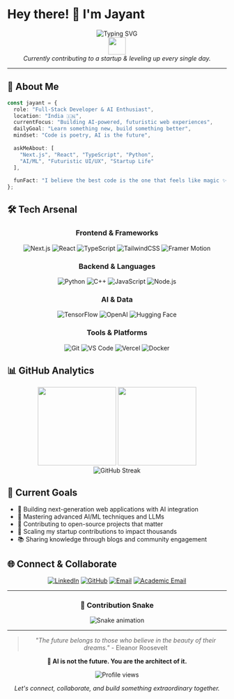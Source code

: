 # Hey there! 👋 I'm Jayant

<div align="center">
  <img src="https://readme-typing-svg.herokuapp.com?font=Fira+Code&size=32&duration=2800&pause=2000&color=A855F7&center=true&vCenter=true&width=940&lines=AI+Engineer+%26+Full-Stack+Developer;Building+the+Future%2C+One+Line+at+a+Time;Welcome+to+My+Digital+Universe!" alt="Typing SVG" />
</div>

<div align="center">
  <img src="https://media.giphy.com/media/hvRJCLFzcasrR4ia7z/giphy.gif" width="40"/>
  <br>
  <em>Currently contributing to a startup & leveling up every single day.</em>
</div>

---

## 🚀 About Me

```typescript
const jayant = {
  role: "Full-Stack Developer & AI Enthusiast",
  location: "India 🇮🇳",
  currentFocus: "Building AI-powered, futuristic web experiences",
  dailyGoal: "Learn something new, build something better",
  mindset: "Code is poetry, AI is the future",
  
  askMeAbout: [
    "Next.js", "React", "TypeScript", "Python", 
    "AI/ML", "Futuristic UI/UX", "Startup Life"
  ],
  
  funFact: "I believe the best code is the one that feels like magic ✨"
};
```

## 🛠️ Tech Arsenal

<div align="center">

### Frontend & Frameworks
![Next.js](https://img.shields.io/badge/Next.js-000000?style=for-the-badge&logo=next.js&logoColor=white)
![React](https://img.shields.io/badge/React-61DAFB?style=for-the-badge&logo=react&logoColor=black)
![TypeScript](https://img.shields.io/badge/TypeScript-3178C6?style=for-the-badge&logo=typescript&logoColor=white)
![TailwindCSS](https://img.shields.io/badge/Tailwind_CSS-38B2AC?style=for-the-badge&logo=tailwind-css&logoColor=white)
![Framer Motion](https://img.shields.io/badge/Framer_Motion-0055FF?style=for-the-badge&logo=framer&logoColor=white)

### Backend & Languages
![Python](https://img.shields.io/badge/Python-3776AB?style=for-the-badge&logo=python&logoColor=white)
![C++](https://img.shields.io/badge/C++-00599C?style=for-the-badge&logo=cplusplus&logoColor=white)
![JavaScript](https://img.shields.io/badge/JavaScript-F7DF1E?style=for-the-badge&logo=javascript&logoColor=black)
![Node.js](https://img.shields.io/badge/Node.js-339933?style=for-the-badge&logo=node.js&logoColor=white)

### AI & Data
![TensorFlow](https://img.shields.io/badge/TensorFlow-FF6F00?style=for-the-badge&logo=tensorflow&logoColor=white)
![OpenAI](https://img.shields.io/badge/OpenAI-412991?style=for-the-badge&logo=openai&logoColor=white)
![Hugging Face](https://img.shields.io/badge/🤗_Hugging_Face-FFD21E?style=for-the-badge&logoColor=black)

### Tools & Platforms
![Git](https://img.shields.io/badge/Git-F05032?style=for-the-badge&logo=git&logoColor=white)
![VS Code](https://img.shields.io/badge/VS_Code-007ACC?style=for-the-badge&logo=visual-studio-code&logoColor=white)
![Vercel](https://img.shields.io/badge/Vercel-000000?style=for-the-badge&logo=vercel&logoColor=white)
![Docker](https://img.shields.io/badge/Docker-2496ED?style=for-the-badge&logo=docker&logoColor=white)

</div>

## 📊 GitHub Analytics

<div align="center">
  <img height="180em" src="https://github-readme-stats.vercel.app/api?username=Pasta-coder&show_icons=true&theme=tokyonight&include_all_commits=true&count_private=true"/>
  <img height="180em" src="https://github-readme-stats.vercel.app/api/top-langs/?username=Pasta-coder&layout=compact&langs_count=8&theme=tokyonight"/>
</div>

<div align="center">
  <img src="https://github-readme-streak-stats.herokuapp.com/?user=Pasta-coder&theme=tokyonight" alt="GitHub Streak" />
</div>


## 🎯 Current Goals

- 🔭 Building next-generation web applications with AI integration
- 🌱 Mastering advanced AI/ML techniques and LLMs
- 👯 Contributing to open-source projects that matter
- 🚀 Scaling my startup contributions to impact thousands
- 📚 Sharing knowledge through blogs and community engagement

## 🌐 Connect & Collaborate

<div align="center">
  
[![LinkedIn](https://img.shields.io/badge/LinkedIn-0077B5?style=for-the-badge&logo=linkedin&logoColor=white)](https://linkedin.com/in/jayant-chauhan-991499260)
[![GitHub](https://img.shields.io/badge/GitHub-100000?style=for-the-badge&logo=github&logoColor=white)](https://github.com/Pasta-coder)
[![Email](https://img.shields.io/badge/Email-D14836?style=for-the-badge&logo=gmail&logoColor=white)](mailto:0001jayant@gmail.com)
[![Academic Email](https://img.shields.io/badge/Academic_Email-0078D4?style=for-the-badge&logo=microsoft-outlook&logoColor=white)](mailto:jayant.chauhan.ug24@nsut.ac.in)

</div>

---

<div align="center">

### 🐍 Contribution Snake
<img src="https://raw.githubusercontent.com/Pasta-coder/Pasta-coder/output/github-contribution-grid-snake.svg" alt="Snake animation" />

</div>

---

<div align="center">
  
> *"The future belongs to those who believe in the beauty of their dreams."* - Eleanor Roosevelt

**🚀 AI is not the future. You are the architect of it.**

<img src="https://komarev.com/ghpvc/?username=Pasta-coder&label=Profile%20views&color=0e75b6&style=flat" alt="Profile views" />

*Let's connect, collaborate, and build something extraordinary together.*

</div>
